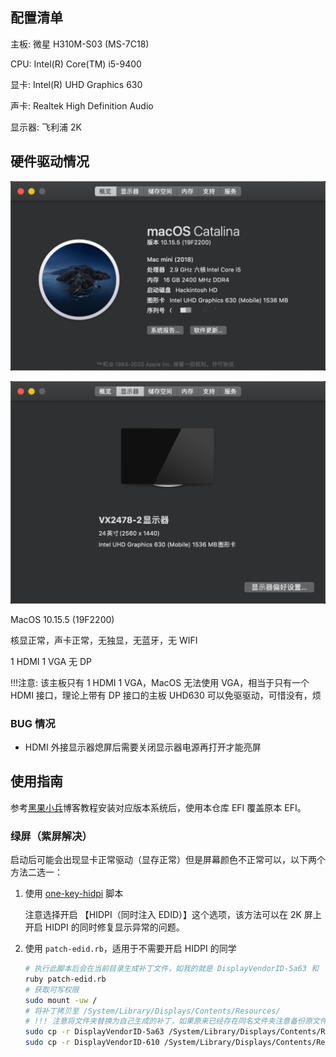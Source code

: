 ## 配置清单

主板: 微星 H310M-S03 (MS-7C18)

CPU: Intel(R) Core(TM) i5-9400

显卡: Intel(R) UHD Graphics 630

声卡: Realtek High Definition Audio

显示器: 飞利浦 2K

## 硬件驱动情况

![about this mac](images/about-this-mac.png)

![display](images/display.png)

MacOS 10.15.5 (19F2200)

核显正常，声卡正常，无独显，无蓝牙，无 WIFI

1 HDMI 1 VGA 无 DP

!!!注意: 该主板只有 1 HDMI 1 VGA，MacOS 无法使用 VGA，相当于只有一个 HDMI 接口，理论上带有 DP 接口的主板 UHD630 可以免驱驱动，可惜没有，烦

### BUG 情况

- HDMI 外接显示器熄屏后需要关闭显示器电源再打开才能亮屏

## 使用指南

参考[黑果小兵](https://blog.daliansky.net/)博客教程安装对应版本系统后，使用本仓库 EFI 覆盖原本 EFI。

### 绿屏（紫屏解决）

启动后可能会出现显卡正常驱动（显存正常）但是屏幕颜色不正常可以，以下两个方法二选一：

1. 使用 [one-key-hidpi](https://github.com/xzhih/one-key-hidpi) 脚本

    注意选择开启 【HIDPI（同时注入 EDID）】这个选项，该方法可以在 2K 屏上开启 HIDPI 的同时修复显示异常的问题。

2. 使用 `patch-edid.rb`，适用于不需要开启 HIDPI 的同学
    
    ```Bash
    # 执行此脚本后会在当前目录生成补丁文件，如我的就是 DisplayVendorID-5a63 和  DisplayVendorID-610 两个文件夹
    ruby patch-edid.rb
    # 获取可写权限
    sudo mount -uw /
    # 将补丁拷贝至 /System/Library/Displays/Contents/Resources/
    # !!! 注意将文件夹替换为自己生成的补丁，如果原来已经存在同名文件夹注意备份原文件夹
    sudo cp -r DisplayVendorID-5a63 /System/Library/Displays/Contents/Resources/Overrides
    sudo cp -r DisplayVendorID-610 /System/Library/Displays/Contents/Resources/Overrides
    ```


